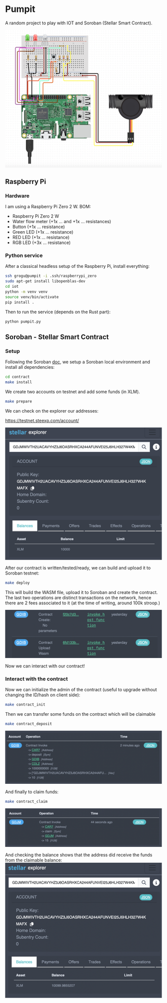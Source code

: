 # Pumpit

A random project to play with IOT and Soroban (Stellar Smart Contract).

![Raspberry Pi diagram](doc/diagram.png)

## Raspberry Pi

### Hardware

I am using a Raspberry Pi Zero 2 W. BOM:

- Raspberry Pi Zero 2 W
- Water flow meter (+1x ... and +1x ... resistances)
- Button (+1x ... resistance)
- Green LED (+1x ... resistance)
- RED LED (+1x ... resistance)
- RGB LED (+3x ... resistance)

### Python service

After a classical headless setup of the Raspberry Pi, install everything:
```bash
ssh grogu@pumpit -i .ssh/raspberrypi_zero
sudo apt-get install libopenblas-dev
cd iot
python -m venv venv
source venv/bin/activate
pip install .
```

Then to run the service (depends on the Rust part):

```bash
python pumpit.py
```

## Soroban - Stellar Smart Contract

### Setup
Following the Soroban [doc](https://soroban.stellar.org/docs), we setup a
Soroban local environment and install all dependencies:
```bash
cd contract
make install
```

We create two accounts on testnet and add some funds (in XLM).

```bash
make prepare
```

We can check on the explorer our addresses:

https://testnet.steexp.com/account/

![Accounts on Stellar Explorer](doc/stellar_explorer_fund.png)

After our contract is written/tested/ready, we can build and upload it to
Soroban testnet:

```bash
make deploy
```

This will build the WASM file, upload it to Soroban and create the contract.
The last two operations are distinct transactions on the network, hence there
are 2 fees associated to it (at the time of writing, around 100k stroop.)

![Upload contract and see in Stellar Explorer](doc/stellar_explorer_contract_create.png)

Now we can interact with our contract!

### Interact with the contract

Now we can initialize the admin of the contract (useful to upgrade without
changing the ID/hash on client side):

```bash
make contract_init
```

Then we can transfer some funds on the contract which will be claimable
```bash
make contract_deposit
```

![Deposit and see in Stellar Explorer](doc/stellar_explorer_deposit.png)

And finally to claim funds:

```bash
make contract_claim
```

![Claim and see in Stellar Explorer](doc/stellar_explorer_claim.png)

And checking the balance shows that the address did receive the funds from the
claimable balance:
![Balance after claim and see in Stellar Explorer](doc/stellar_explorer_fund_after_claim.png)
